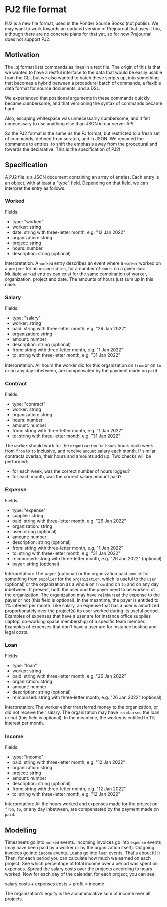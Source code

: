 # PJ2 file format

PJ2 is a new file format, used in the Ponder Source Books (not public).
We may want to work towards an updated version of Prejournal that uses it too,
although there are no concrete plans for that yet, so for now Prejournal does
not support PJ2.

## Motivation
The .pj format lists commands as lines in a text file.
The origin of this is that we wanted to have a restful interface to the data that would
be easily usable from the CLI, but we also wanted to batch these scripts up, into something
that becomes a hybrid between a procedural batch of commands, a flexible data format for
source documents, and a DSL.

We experienced that positional arguments in these commands quickly became cumbersome, and that
versioning the syntax of commands became hard.

Also, escaping whitespace was unnecessarily cumbersome, and it felt unnecessary to use anything
else than JSON in our server API.

So the PJ2 format is the same as the PJ format, but restricted to a fresh set of commands, defined
from scratch, and in JSON. We renamed the commands to entries, to shift the emphasis away from the
procedural and towards the declarative. This is the specification of PJ2!

## Specification
A PJ2 file is a JSON document containing an array of entries. Each entry is an object, with at least
a "type" field. Depending on that field, we can interpret the entry as follows.

### Worked
Fields:
* type: "worked"
* worker: string
* date: string with three-letter month, e.g. "12 Jan 2022"
* organization: string
* project: string
* hours: number
* description: string (optional)

Interpretation:
A `worked` entry describes an event where a `worker` worked on a `project` for an `organization`, for a number of `hours` on a given `date`.
Multiple `worked` entries can exist for the same combination of worker, organization, project and date. The amounts of hours just sum up in
this case.

### Salary
Fields:
* type: "salary"
* worker: string
* paid: string with three-letter month, e.g. "26 Jan 2022"
* organization: string
* amount: number
* description: string (optional)
* from: string with three-letter month, e.g. "1 Jan 2022"
* to: string with three-letter month, e.g. "31 Jan 2022"

Interpretation:
All hours the worker did for this organization on `from` or on `to` or on any day inbetween, are compensated by the payment made on `paid`.

### Contract
Fields:
* type: "contract"
* worker: string
* organization: string
* hours: number
* amount: number
* from: string with three-letter month, e.g. "1 Jan 2022"
* to: string with three-letter month, e.g. "31 Jan 2022"

The `worker` should work for the `organization` for `hours` hours each week from `from` to `to` inclusive, and receive `amount` salary each month.
If similar contracts overlap, their hours and amounts add up. Two checks will be performed:
* for each week, was the correct number of hours logged?
* for each month, was the correct salary amount paid?

### Expense
Fields:
* type: "expense"
* supplier: string
* paid: string with three-letter month, e.g. "26 Jan 2022"
* organization: string
* user: string (optional)
* amount: number
* description: string (optional)
* from: string with three-letter month, e.g. "1 Jan 2022"
* to: string with three-letter month, e.g. "31 Jan 2022"
* reimbursed: string with three-letter month, e.g. "26 Jan 2022" (optional)
* payer: string (optional)

Interpretation:
The payer (optional) or the organization paid `amount` for something from `supplier` for the `organization`,
which is useful to the `user` (optional) or the organization as a whole on `from` and on `to` and on any day inbetween.
If present, both the user and the payer need to be workers of the organization.
The organization may have `reimbursed` the expense to the payer or not (this field is optional).
In the meantime, the payer is entitled to 1% interest per month.
Like salary, an expense that has a user is amortized proportionately over the project(s) its user worked during its useful period.
Examples of expenses that have a user are for instance office supplies (laptop, co-working space membership) of a specific team member.
Examples of expenses that don't have a user are for instance hosting and legal costs.

### Loan
Fields:
* type: "loan"
* worker: string
* paid: string with three-letter month, e.g. "26 Jan 2022"
* organization: string
* amount: number
* description: string (optional)
* reimbursed: string with three-letter month, e.g. "26 Jan 2022" (optional)

Interpretation:
The worker either transferred money to the organization, or did not receive their salary.
The organization may have `reimbursed` the loan or not (this field is optional). In the meantime, the worker is entitled to 1% interest per month.

### Income
Fields:
* type: "income"
* paid: string with three-letter month, e.g. "12 Jan 2022"
* organization: string
* project: string
* amount: number
* description: string (optional)
* from: string with three-letter month, e.g. "12 Jan 2022"
* to: string with three-letter month, e.g. "12 Jan 2022"

Interpretation:
All the hours worked and expenses made for the project on `from`, `to`, or any day inbetween, are compensated by the payment made on `paid`.

## Modelling
Timesheets go into `worked` events.
Incoming invoices go into `expense` events (may have been paid by a worker or by the organization itself).
Outgoing invoices go into `income` events.
Loans go into `loan` events.
That's about it! :)
Then, for each period you can calculate how much we earned on each project;
See which percentage of total income over a period was spent on expenses.
Spread the salary costs over the projects according to hours worked.
Now for each day of the calendar, for each project, you can see:

salary costs + expenses costs + profit = income.

The organization's equity is the accummulative sum of income over all projects.
